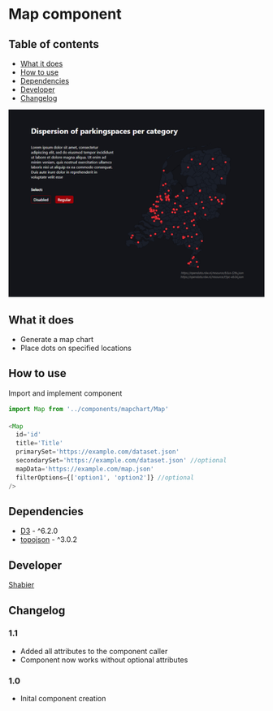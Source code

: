 # Map component

## Table of contents
  - [What it does](#what-it-does)
  - [How to use](#how-to-use)
  - [Dependencies](#dependencies)
  - [Developer](#developer)
  - [Changelog](#changelog)

<div style="text-align:center"><img src="screenshot.png" alt="alt text" width="600"/></div>

## What it does 
* Generate a map chart
* Place dots on specified locations

## How to use
Import and implement component
```js
import Map from '../components/mapchart/Map'

<Map
  id='id'
  title='Title'
  primarySet='https://example.com/dataset.json'
  secondarySet='https://example.com/dataset.json' //optional
  mapData='https://example.com/map.json'
  filterOptions={['option1', 'option2']} //optional
/>
```

## Dependencies
* [D3](https://github.com/d3/d3) - ^6.2.0
* [topojson](https://github.com/topojson/topojson) - ^3.0.2

## Developer
[Shabier](https://www.github.com/sjagoori)

## Changelog
### 1.1
* Added all attributes to the component caller
* Component now works without optional attributes

### 1.0
* Inital component creation